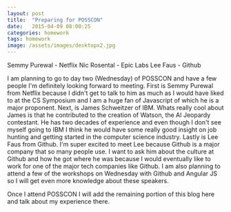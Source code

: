 ```yaml
---
layout: post
title:  "Preparing for POSSCON"
date:   2015-04-09 08:00:25
categories: homework
tags: homework
image: /assets/images/desktopx2.jpg
---
```


Semmy Purewal - Netflix
Nic Rosental - Epic Labs
Lee Faus - Github

I am planning to go to day two (Wednesday) of POSSCON and have a few people I'm definitely looking forward to meeting. First is Semmy Purewal from Netflix because I didn't get to talk to him as much as I would have liked to at the CS Symposium and I am a huge fan of Javascript of which he is a major proponent. Next, is James Schweitzer of IBM. Whats really cool about James is that he contributed to the creation of Watson, the AI Jeopardy contestant. He has two decades of experience and even though I don't see myself going to IBM I think he would have some really good insight on job hunting and getting started in the computer science industry. Lastly is Lee Faus from Github. I'm super excited to meet Lee because Github is a major company that so many people use. I want to ask him about the culture at Github and how he got where he was because I would eventually like to work for one of the major tech companies like Github. I am also planning to attend a few of the workshops on Wednesday with Github and Angular JS so I will get even more knowledge about these speakers.

Once I attend POSSCON I will add the remaining portion of this blog here and talk about my experience there.